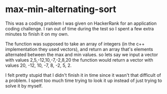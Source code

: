 # max-min-alternating-sort
This was a coding problem I was given on HackerRank for an application coding challenge. I ran out of time during the test so I spent a few extra minutes to finish it on my own. 

The function was supposed to take an array of integers (in the c++ implementation they used vectors), and return an array that's elements alternated between the max and min values. 
so lets say we input a vector with values 2,5,-12,10,-7,-2,8,20 the function would return a vector with values
20, -12, 10, -7, 8, -2, 5, 2.

I felt pretty stupid that I didn't finish it in time since it wasn't that difficult of a problem. I spent too much time trying to look it up instead of just trying to solve it by myself. 
